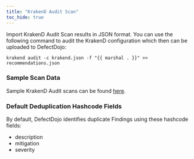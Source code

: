 ```yaml
---
title: "KrakenD Audit Scan"
toc_hide: true
---
```

Import KrakenD Audit Scan results in JSON format. You can use the following command to audit the KrakenD configuration which then can be uploaded to DefectDojo: 
```
krakend audit -c krakend.json -f "{{ marshal . }}" >> recommendations.json
```

### Sample Scan Data
Sample KrakenD Audit scans can be found [here](https://github.com/DefectDojo/django-DefectDojo/tree/master/unittests/scans/krakend_audit).

### Default Deduplication Hashcode Fields
By default, DefectDojo identifies duplicate Findings using these hashcode fields:

- description
- mitigation
- severity
